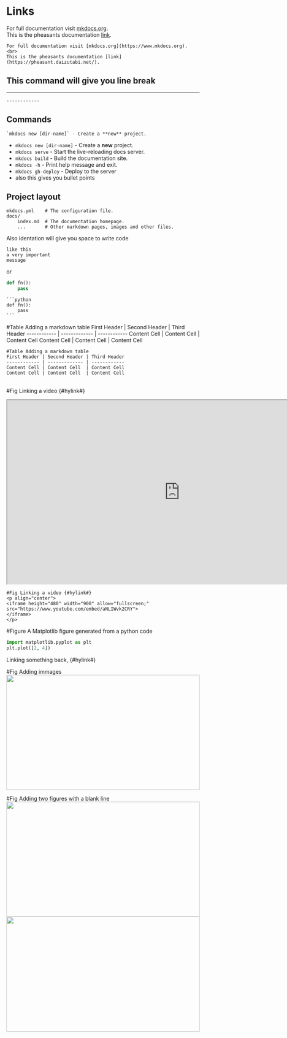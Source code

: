 # Links
For full documentation visit [mkdocs.org](https://www.mkdocs.org). <br>
This is the pheasants documentation [link](https://pheasant.daizutabi.net/).

    For full documentation visit [mkdocs.org](https://www.mkdocs.org). <br>
    This is the pheasants documentation [link](https://pheasant.daizutabi.net/).

##   This command will give you line break
------------
    ------------

## Commands
    `mkdocs new [dir-name]` - Create a **new** project.
* `mkdocs new [dir-name]` - Create a **new** project.
* `mkdocs serve` - Start the live-reloading docs server.
* `mkdocs build` - Build the documentation site.
* `mkdocs -h` - Print help message and exit.
* `mkdocs gh-deploy` - Deploy to the server
* also this gives you bullet points

## Project layout

    mkdocs.yml    # The configuration file.
    docs/
        index.md  # The documentation homepage.
        ...       # Other markdown pages, images and other files.

Also identation will give you space to write code
    
    like this
    a very important
    message
or
```python
def fn():
    pass
```
    ```python
    def fn():
        pass
    ```



#Table Adding a markdown table
First Header | Second Header | Third Header
------------ | ------------- | ------------
Content Cell | Content Cell  | Content Cell
Content Cell | Content Cell  | Content Cell


    #Table Adding a markdown table
    First Header | Second Header | Third Header
    ------------ | ------------- | ------------
    Content Cell | Content Cell  | Content Cell
    Content Cell | Content Cell  | Content Cell



<br>
#Fig Linking a video {#hylink#}
<p align="center">
<iframe height="480" width="900" allow="fullscreen;"
 src="https://www.youtube.com/embed/aNLIWvk2CRY">
</iframe>
</p>



    #Fig Linking a video {#hylink#}
    <p align="center">
    <iframe height="480" width="900" allow="fullscreen;"
    src="https://www.youtube.com/embed/aNLIWvk2CRY">
    </iframe>
    </p>



#Figure A Matplotlib figure generated from a python code
```python
import matplotlib.pyplot as plt 
plt.plot([2, 4])
```

Linking something back, {#hylink#}

#Fig Adding immages
<img src="../img/2temp.jpg"
	 style="object-fit:scale-down;
            object-position: center;
            width:100%;
            height:300px;"/>


#Fig Adding two figures with a blank line
<img src="../img/2temp.jpg"
	 style="object-fit:scale-down; object-position: center; width:100%;
            height:300px;"/>
<img src="../img/2temp.jpg"
	 style="object-fit:scale-down; object-position: center; width:100%;
            height:300px;"/>